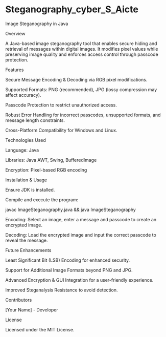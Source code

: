# Steganography_cyber_S_Aicte
Image Steganography in Java

Overview

A Java-based image steganography tool that enables secure hiding and retrieval of messages within digital images. It modifies pixel values while preserving image quality and enforces access control through passcode protection.

Features

Secure Message Encoding & Decoding via RGB pixel modifications.

Supported Formats: PNG (recommended), JPG (lossy compression may affect accuracy).

Passcode Protection to restrict unauthorized access.

Robust Error Handling for incorrect passcodes, unsupported formats, and message length constraints.

Cross-Platform Compatibility for Windows and Linux.

Technologies Used

Language: Java

Libraries: Java AWT, Swing, BufferedImage

Encryption: Pixel-based RGB encoding

Installation & Usage

Ensure JDK is installed.

Compile and execute the program:

javac ImageSteganography.java && java ImageSteganography

Encoding: Select an image, enter a message and passcode to create an encrypted image.

Decoding: Load the encrypted image and input the correct passcode to reveal the message.

Future Enhancements

Least Significant Bit (LSB) Encoding for enhanced security.

Support for Additional Image Formats beyond PNG and JPG.

Advanced Encryption & GUI Integration for a user-friendly experience.

Improved Steganalysis Resistance to avoid detection.

Contributors

[Your Name] - Developer

License

Licensed under the MIT License.
